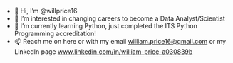 - 👋 Hi, I’m @willprice16
- 👀 I’m interested in changing careers to become a Data Analyst/Scientist
- 🌱 I’m currently learning Python, just completed the ITS Python Programming accreditation!
- 📫 Reach me on here or with my email william.price16@gmail.com or my LinkedIn page www.linkedin.com/in/william-price-a030839b
